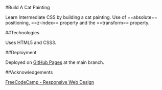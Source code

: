 #Build A Cat Painting

Learn Intermediate CSS by building a cat painting. Use of ==absolute== positioning, ==z-index== property and the ==transform== property.

##Technologies

Uses HTML5 and CSS3.

##Deployment

Deployed on [GitHub Pages](https://abeefe.github.io/cat-painting/) at the main branch.

##Acknowledgements

[FreeCodeCamp - Responsive Web Design](https://www.freecodecamp.org)
